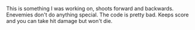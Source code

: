 
This is something I was working on, shoots forward and backwards. Enevemies don't do anything special. The code is pretty bad. Keeps score and you can take hit damage but won't die.

